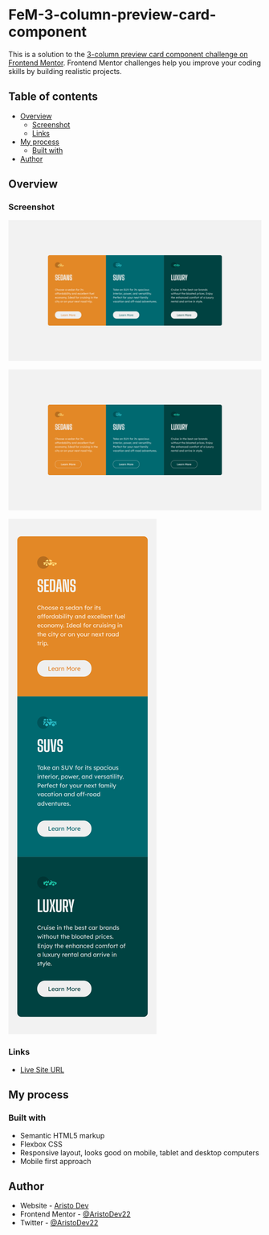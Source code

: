 # FeM-3-column-preview-card-component

This is a solution to the [3-column preview card component challenge on Frontend Mentor](https://www.frontendmentor.io/challenges/3column-preview-card-component-pH92eAR2-). Frontend Mentor challenges help you improve your coding skills by building realistic projects. 

## Table of contents

- [Overview](#overview)
  - [Screenshot](#screenshot)
  - [Links](#links)
- [My process](#my-process)
  - [Built with](#built-with)
- [Author](#author)

## Overview

### Screenshot

![](./screenshot-desktop.png)

![](./screenshot-desktop-active.png)

![](./screenshot-mobile.png)


### Links

- [Live Site URL](https://aristodev22.github.io/FeM-3-column-preview-card-component/)

## My process

### Built with

- Semantic HTML5 markup
- Flexbox CSS
- Responsive layout, looks good on mobile, tablet and desktop computers
- Mobile first approach

## Author

- Website - [Aristo Dev](https://www.aristodev.com)
- Frontend Mentor - [@AristoDev22](https://www.frontendmentor.io/profile/aristodev22)
- Twitter - [@AristoDev22](https://www.twitter.com/aristodev22)
